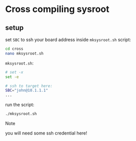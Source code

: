 # Cross compiling sysroot

## setup

set `SBC` to ssh your board address inside `mksysroot.sh` script:
``` sh
cd cross
nano mksysroot.sh
```
`mksysroot.sh`:
``` sh
# set -x
set -e

# ssh to target here:
SBC="john@10.1.1.1"
...
```

run the script:
``` sh
./mksysroot.sh
```
> [!NOTE]
> you will need some ssh credential here!
